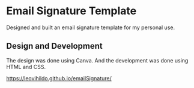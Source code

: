# Email Signature Template
Designed and built an email signature template for my personal use. 

## Design and Development
The design was done using Canva. And the development was done using HTML and CSS.

https://leovihildo.github.io/emailSignature/
